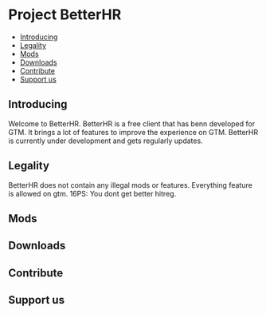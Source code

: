 # Project BetterHR

- [Introducing](#introducing)
- [Legality](#legality)
- [Mods](#mods)
- [Downloads](#downloads)
- [Contribute](#contribute)
- [Support us](#support-us)


## Introducing
Welcome to BetterHR. BetterHR is a free client that has benn developed for GTM. It brings a lot of features to improve the experience on GTM. BetterHR is currently under development and gets regularly updates.

## Legality
BetterHR does not contain any illegal mods or features. Everything feature is allowed on gtm.
16PS: You dont get better hitreg.

## Mods


## Downloads


## Contribute


## Support us
